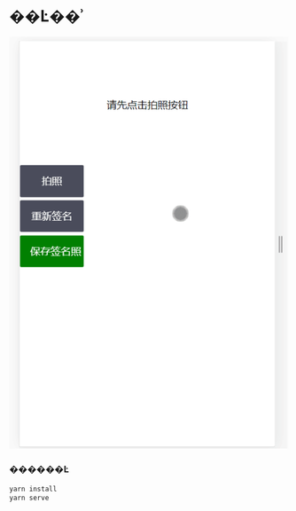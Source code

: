 # ��Ŀ��ʾ

![��Ŀ��ʾ](https://raw.githubusercontent.com/Aliceco/vue-signature/master/public/demo/XYgXlefsGa.gif)


### ������Ŀ
```
yarn install
yarn serve
```

